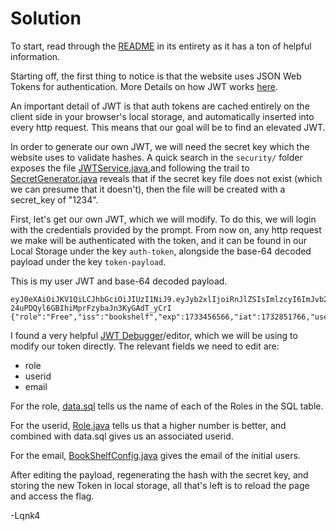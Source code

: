 # Solution

To start, read through the [README](README.md) in its entirety as it has a ton
of helpful information.

Starting off, the first thing to notice is that the website uses JSON Web
Tokens for authentication. More Details on how JWT works
[here](https://jwt.io/introduction).

An important detail of JWT is that auth tokens are cached entirely on the
client side in your browser's local storage, and automatically inserted into
every http request. This means that our goal will be to find an elevated JWT.

In order to generate our own JWT, we will need the secret key which the website
uses to validate hashes. A quick search in the `security/` folder exposes the
file [JWTService.java](src/main/java/io/github/nandandesai/pico/security/JwtService.java),and following the trail to [SecretGenerator.java](src/main/java/io/github/nandandesai/pico/security/SecretGenerator.java)
reveals that if the secret key file does not exist (which we can presume that
it doesn't), then the file will be created with a secret_key of "1234".

First, let's get our own JWT, which we will modify. To do this, we will login
with the credentials provided by the prompt. From now on, any http request we
make will be authenticated with the token, and it can be found in our Local
Storage under the key `auth-token`, alongside the base-64 decoded payload under
the key `token-payload`.


This is my user JWT and base-64 decoded payload.
```
eyJ0eXAiOiJKV1QiLCJhbGciOiJIUzI1NiJ9.eyJyb2xlIjoiRnJlZSIsImlzcyI6ImJvb2tzaGVsZiIsImV4cCI6MTczMzQ1NjU2NiwiaWF0IjoxNzMyODUxNzY2LCJ1c2VySWQiOjEsImVtYWlsIjoidXNlciJ9.gLogwQ-24uPDQyl6GBIhiMprFzybaJn3KyGAdT_yCrI
{"role":"Free","iss":"bookshelf","exp":1733456566,"iat":1732851766,"userId":1,"email":"user"}
```

I found a very helpful [JWT Debugger](https://jwt.io/#debugger-io)/editor, which we will be using to modify 
our token directly. The relevant fields we need to edit are:
* role
* userid
* email

For the role, [data.sql](src/main/resources/data.sql) tells us the name of each of the Roles in the SQL table.

For the userid, [Role.java](src/main/java/io/github/nandandesai/pico/models/Role.java) tells us that a higher number is better, and 
combined with data.sql gives us an associated userid.

For the email, [BookShelfConfig.java](src/main/java/io/github/nandandesai/pico/configs/BookShelfConfig.java) gives the email of the initial users.

After editing the payload, regenerating the hash with the secret key, and
storing the new Token in local storage, all that's left is to reload the page
and access the flag.

-Lqnk4
